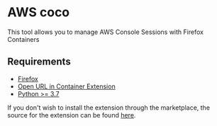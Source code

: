 # AWS coco

This tool allows you to manage AWS Console Sessions with Firefox Containers

## Requirements

- [Firefox](https://www.mozilla.org/en-US/firefox/new/)
- [Open URL in Container Extension](https://addons.mozilla.org/en-US/firefox/addon/open-url-in-container/)
- [Python >= 3.7](http://python.org/)

If you don't wish to install the extension through the marketplace, the source for the extension can be found [here](https://github.com/honsiorovskyi/open-url-in-container).
